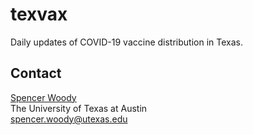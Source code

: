 
# texvax

Daily updates of COVID-19 vaccine distribution in Texas. 

## Contact

[Spencer Woody]  
The University of Texas at Austin  
spencer.woody@utexas.edu

[Spencer Woody]: https://spencerwoody.github.io




